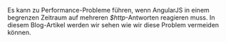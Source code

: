 Es kann zu Performance-Probleme führen, wenn AngularJS in einem begrenzen Zeitraum auf mehreren _$http_-Antworten reagieren muss. In diesem Blog-Artikel werden wir sehen wie wir diese Problem vermeiden können.
